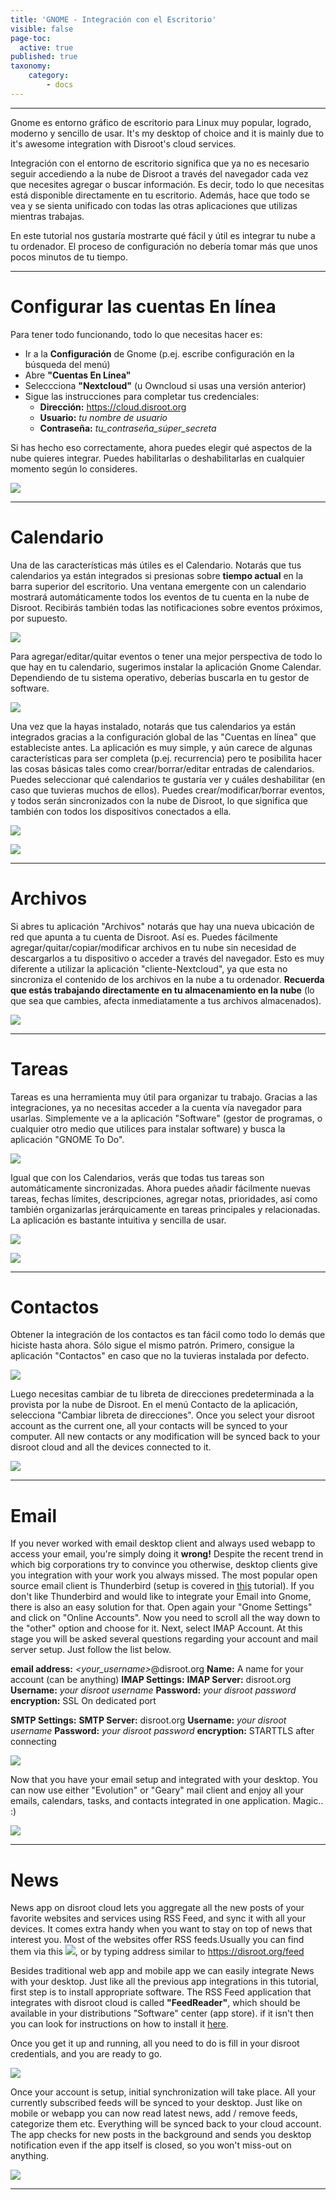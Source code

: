 ```yaml
---
title: 'GNOME - Integración con el Escritorio'
visible: false
page-toc:
  active: true
published: true
taxonomy:
    category:
        - docs
---
```


----------

Gnome es entorno gráfico de escritorio para Linux muy popular, logrado, moderno y sencillo de usar. It's my desktop of choice and it is mainly due to it's awesome integration with Disroot's cloud services.

Integración con el entorno de escritorio significa que ya no es necesario seguir accediendo a la nube de Disroot a través del navegador cada vez que necesites agregar o buscar información. Es decir, todo lo que necesitas está disponible directamente en tu escritorio. Además, hace que todo se vea y se sienta unificado con todas las otras aplicaciones que utilizas mientras trabajas.

En este tutorial nos gustaría mostrarte qué fácil y útil es integrar tu nube a tu ordenador. El proceso de configuración no debería tomar más que unos pocos minutos de tu tiempo.



-------
# Configurar las cuentas En línea

Para tener todo funcionando, todo lo que necesitas hacer es:

 - Ir a la **Configuración** de Gnome (p.ej. escribe configuración en la búsqueda del menú)
 - Abre **"Cuentas En Línea"**
 - Seleccciona **"Nextcloud"** (u Owncloud si usas una versión anterior)
 - Sigue las instrucciones para completar tus credenciales:
    - **Dirección:** https://cloud.disroot.org
    - **Usuario:** *tu nombre de usuario*
    - **Contraseña:** *tu_contraseña_súper_secreta*

Si has hecho eso correctamente, ahora puedes elegir qué aspectos de la nube quieres integrar. Puedes habilitarlas o deshabilitarlas en cualquier momento según lo consideres.

![](en/gnome_online_accounts1.gif)

--------------
# Calendario

Una de las características más útiles es el Calendario. Notarás que tus calendarios ya están integrados si presionas sobre **tiempo actual** en la barra superior del escritorio. Una ventana emergente con un calendario mostrará automáticamente todos los eventos de tu cuenta en la nube de Disroot. Recibirás también todas las notificaciones sobre eventos próximos, por supuesto.

![](en/gnome_calendar1.gif)

Para agregar/editar/quitar eventos o tener una mejor perspectiva de todo lo que hay en tu calendario, sugerimos instalar la aplicación Gnome Calendar.
Dependiendo de tu sistema operativo, deberías buscarla en tu gestor de software.

![](en/gnome_install_calendar.png)

Una vez que la hayas instalado, notarás que tus calendarios ya están integrados gracias a la configuración global de las "Cuentas en línea" que estableciste antes. La aplicación es muy simple, y aún carece de algunas características para ser completa (p.ej. recurrencia) pero te posibilita hacer las cosas básicas tales como crear/borrar/editar entradas de calendarios. Puedes seleccionar qué calendarios te gustaría ver y cuáles deshabilitar (en caso que tuvieras muchos de ellos). Puedes crear/modificar/borrar eventos, y todos serán sincronizados con la nube de Disroot, lo que significa que también con todos los dispositivos conectados a ella.

![](en/gnome_calendar2.gif)

![](en/gnome_calendar3.gif)

-----------
# Archivos

Si abres tu aplicación "Archivos" notarás que hay una nueva ubicación de red que apunta a tu cuenta de Disroot. Así es. Puedes fácilmente agregar/quitar/copiar/modificar archivos en tu nube sin necesidad de descargarlos a tu dispositivo o acceder a través del navegador. Esto es muy diferente a utilizar la aplicación "cliente-Nextcloud", ya que esta no sincroniza el contenido de los archivos en la nube a tu ordenador. **Recuerda que estás trabajando directamente en tu almacenamiento en la nube** (lo que sea que cambies, afecta inmediatamente a tus archivos almacenados).

![](en/gnome_files1.png)


----------

# Tareas

Tareas es una herramienta muy útil para organizar tu trabajo. Gracias a las integraciones, ya no necesitas acceder a la cuenta vía navegador para usarlas. Simplemente ve a la aplicación "Software" (gestor de programas, o cualquier otro medio que utilices para instalar software) y busca la aplicación "GNOME To Do".

![](en/gnome_tasks1.png)

Igual que con los Calendarios, verás que todas tus tareas son automáticamente sincronizadas. Ahora puedes añadir fácilmente nuevas tareas, fechas límites, descripciones, agregar notas, prioridades, así como también organizarlas jerárquicamente en tareas principales y relacionadas. La aplicación es bastante intuitiva y sencilla de usar.

![](en/gnome_tasks2.gif)

![](en/gnome_tasks3.gif)


----------

# Contactos

Obtener la integración de los contactos es tan fácil como todo lo demás que hiciste hasta ahora. Sólo sigue el mismo patrón. Primero, consigue la aplicación "Contactos" en caso que no la tuvieras instalada por defecto.

![](en/gnome_contacts1.png)

Luego necesitas cambiar de tu libreta de direcciones predeterminada a la provista por la nube de Disroot.
En el menú Contacto de la aplicación, selecciona "Cambiar libreta de direcciones". Once you select your disroot account as the current one, all your contacts will be synced to your computer. All new contacts or any modification will be synced back to your disroot cloud and all the devices connected to it.

![](en/gnome_contacts2.gif)

----------

# Email

If you never worked with email desktop client and always used webapp to access your email, you're simply doing it **wrong!** Despite the recent trend in which big corporations try to convince you otherwise, desktop clients give you integration with your work you always missed. The most popular open source email client is Thunderbird (setup is covered in [this](https://forum.disroot.org/t/email-how-to-setup-email-clients/213#Thunderbird) tutorial). If you don't like Thunderbird and would like to integrate your Email into Gnome, there is also an easy solution for that. Open again your "Gnome  Settings" and click on "Online Accounts". Now you need to scroll all the way down to the "other" option and choose for it. Next, select IMAP Account. At this stage you will be asked several questions regarding your account and mail server setup. Just follow the list below.

**email address:** *<your_username>*@disroot.org
**Name:** A name for your account (can be anything)
**IMAP Settings:**
**IMAP Server:** disroot.org
**Username:** *your disroot username*
**Password:** *your disroot password*
**encryption:** SSL On dedicated port

**SMTP Settings:**
**SMTP Server:** disroot.org
**Username:** *your disroot username*
**Password:** *your disroot password*
**encryption:** STARTTLS after connecting

![](en/gnome_mail.gif)

Now that you have your email setup and integrated with your desktop. You can now use either "Evolution" or "Geary" mail client and enjoy all your emails, calendars, tasks, and contacts integrated in one application. Magic.. :)

![](en/gnome_mail2.png)


----------


# News
News app on disroot cloud lets you aggregate all the new posts of your favorite websites and services using RSS Feed, and sync it with all your devices. It comes extra handy when you want to stay on top of news that interest you. Most of the websites offer RSS feeds.Usually you can find them via this ![](en/gnome_news1.png?resize=20,20), or by typing address similar to https://disroot.org/feed

Besides traditional web app and mobile app we can easily integrate News with your desktop. Just like all the previous app integrations in this tutorial, first step is to install appropriate software. The RSS Feed application that integrates with disroot cloud is called **"FeedReader"**, which should be available in your distributions "Software" center (app store). if it isn't then you can look for instructions on how to install it [here](https://github.com/jangernert/feedreader).

Once you get it up and running, all you need to do is fill in your disroot credentials, and you are ready to go.

![](en/gnome_news2.gif)

Once your account is setup, initial synchronization will take place. All your currently subscribed feeds will be synced to your desktop. Just like on mobile or webapp you can now read latest news, add / remove feeds, categorize them etc. Everything will be synced back to your cloud account. The app checks for new posts in the background and sends you desktop notification even if the app itself is closed, so you won't miss-out on anything.

![](en/gnome_news3.gif)

----------
